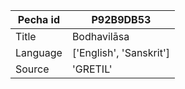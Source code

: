 |Pecha id | P92B9DB53
| --- | --- 
|Title | Bodhavilāsa 
|Language | ['English', 'Sanskrit']
|Source | 'GRETIL'